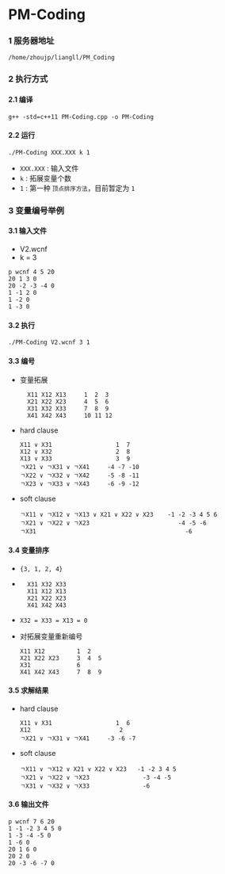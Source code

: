 <!--
 * @Author: Lili Liang
 * @Date: 2021-02-07 00:29:19
 * @LastEditTime: 2021-02-22 23:27:44
 * @LastEditors: Please set LastEditors
 * @Description: Lili Liang
 * @FilePath: \Paper_3\PM-Coding\README.md
-->
# PM-Coding

### 1 服务器地址

```
/home/zhoujp/liangll/PM_Coding
```

### 2 执行方式
#### 2.1 编译
```
g++ -std=c++11 PM-Coding.cpp -o PM-Coding
```

#### 2.2 运行
```
./PM-Coding XXX.XXX k 1
```
- `XXX.XXX` : 输入文件
- `k` : 拓展变量个数
- `1` : 第一种 `顶点排序方法`，目前暂定为 `1`

### 3 变量编号举例
#### 3.1 输入文件
- V2.wcnf 
- k = 3
```
p wcnf 4 5 20
20 1 3 0
20 -2 -3 -4 0
1 -1 2 0
1 -2 0
1 -3 0
```

#### 3.2 执行
```
./PM-Coding V2.wcnf 3 1
```

#### 3.3 编号
- 变量拓展
  ```
    X11 X12 X13     1  2  3
    X21 X22 X23     4  5  6
    X31 X32 X33     7  8  9
    X41 X42 X43     10 11 12
  ```

- hard clause
    ```
    X11 ∨ X31                  1  7
    X12 ∨ X32                  2  8
    X13 ∨ X33                  3  9
    ㄱX21 ∨ ㄱX31 ∨ ㄱX41     -4 -7 -10
    ㄱX22 ∨ ㄱX32 ∨ ㄱX42     -5 -8 -11
    ㄱX23 ∨ ㄱX33 ∨ ㄱX43     -6 -9 -12
    ```

- soft clause
    ```
    ㄱX11 ∨ ㄱX12 ∨ ㄱX13 ∨ X21 ∨ X22 ∨ X23    -1 -2 -3 4 5 6 
    ㄱX21 ∨ ㄱX22 ∨ ㄱX23                         -4 -5 -6
    ㄱX31                                          -6     
    ```

#### 3.4 变量排序
- `{3, 1, 2, 4}`

- ```
    X31 X32 X33     
    X11 X12 X13     
    X21 X22 X23       
    X41 X42 X43     
  ```
-  `X32 = X33 = X13 = 0`
- 对拓展变量重新编号
    ```
    X11 X12         1  2  
    X21 X22 X23     3  4  5
    X31             6
    X41 X42 X43     7  8  9
    ```

#### 3.5 求解结果
- hard clause
    ```
    X11 ∨ X31                  1  6
    X12                         2
    ㄱX21 ∨ ㄱX31 ∨ ㄱX41     -3 -6 -7     
    ```

- soft clause
    ```
    ㄱX11 ∨ ㄱX12 ∨ X21 ∨ X22 ∨ X23   -1 -2 3 4 5 
    ㄱX21 ∨ ㄱX22 ∨ ㄱX23               -3 -4 -5
    ㄱX31 ∨ ㄱX32 ∨ ㄱX33               -6
    ```

#### 3.6 输出文件
```
p wcnf 7 6 20
1 -1 -2 3 4 5 0
1 -3 -4 -5 0
1 -6 0
20 1 6 0
20 2 0
20 -3 -6 -7 0
```